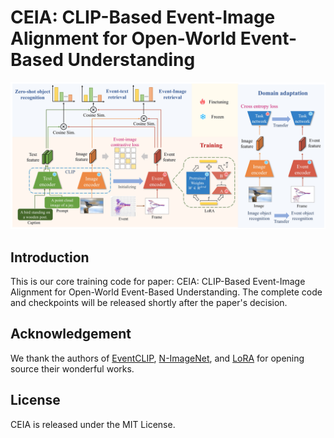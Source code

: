 # CEIA: CLIP-Based Event-Image Alignment for Open-World Event-Based Understanding

<img src="images\CEIA.jpg"  />

## Introduction
This is our core training code for paper: CEIA: CLIP-Based Event-Image Alignment for Open-World Event-Based Understanding. The complete code and checkpoints will be released shortly after the paper's decision.

## Acknowledgement
We thank the authors of [EventCLIP](https://github.com/Wuziyi616/EventCLIP), [N-ImageNet](https://github.com/82magnolia/n_imagenet), and [LoRA](https://github.com/Baijiong-Lin/LoRA-Torch) for opening source their wonderful works.


## License
CEIA is released under the MIT License.
